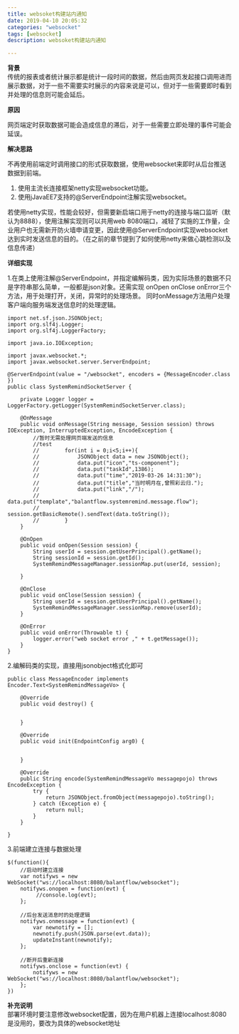 ```yaml
---
title: websoket构建站内通知   
date: 2019-04-10 20:05:32   
categories: "websocket"  
tags: [websocket]    
description: websoket构建站内通知

---
```


****背景****     
传统的报表或者统计展示都是统计一段时间的数据，然后由网页发起接口调用进而展示数据，对于一些不需要实时展示的内容来说是可以，但对于一些需要即时看到并处理的信息则可能会延后。


****原因****    

网页端定时获取数据可能会造成信息的滞后，对于一些需要立即处理的事件可能会延误。


****解决思路****

不再使用前端定时调用接口的形式获取数据，使用websocket来即时从后台推送数据到前端。



1. 使用主流长连接框架netty实现websocket功能。
2. 使用jJavaEE7支持的@ServerEndpoint注解实现websocket。


若使用netty实现，性能会较好，但需要新启端口用于netty的连接与端口监听（默认为8888），使用注解实现则可以共用web 8080端口，减轻了实施的工作量，企业用户也无需新开防火墙申请变更，因此使用@ServerEndpoint实现websocket达到实时发送信息的目的。（在之前的章节提到了如何使用netty来做心跳检测以及信息传递）


****详细实现****    
	    

	
1.在类上使用注解@ServerEndpoint，并指定编解码类，因为实际场景的数据不只是字符串那么简单，一般都是json对象。还需实现  onOpen onClose onError三个方法，用于处理打开，关闭，异常时的处理场景。 同时onMessage方法用户处理客户端向服务端发送信息时的处理逻辑。       
 
   
    import net.sf.json.JSONObject;
    import org.slf4j.Logger;
    import org.slf4j.LoggerFactory;
    
    import java.io.IOException;
    
    import javax.websocket.*;
    import javax.websocket.server.ServerEndpoint;
    
    @ServerEndpoint(value = "/websocket", encoders = {MessageEncoder.class })
    public class SystemRemindSocketServer {

	    private Logger logger = LoggerFactory.getLogger(SystemRemindSocketServer.class);
	
	    @OnMessage
	    public void onMessage(String message, Session session) throws IOException, InterruptedException, EncodeException {
	        //暂时无需处理网页端发送的信息
	        //test
	        //        for(int i = 0;i<5;i++){
	        //            JSONObject data = new JSONObject();
	        //            data.put("icon","ts-component");
	        //            data.put("taskId",1386);
	        //            data.put("time","2019-03-26 14:31:30");
	        //            data.put("title","当时明月在,曾照彩云归.");
	        //            data.put("link","/");
	        //            data.put("template","balantflow.systemremind.message.flow");
	        //            session.getBasicRemote().sendText(data.toString());
	        //        }
	    }
	
	    @OnOpen
	    public void onOpen(Session session) {
	        String userId = session.getUserPrincipal().getName();
	        String sessionId = session.getId();
	        SystemRemindMessageManager.sessionMap.put(userId, session);
	
	    }
	
	    @OnClose
	    public void onClose(Session session) {
	        String userId = session.getUserPrincipal().getName();
	        SystemRemindMessageManager.sessionMap.remove(userId);
	    }
	
	    @OnError
	    public void onError(Throwable t) {
	        logger.error("web socket error ," + t.getMessage());
	    }
    }


  2.编解码类的实现，直接用jsonobject格式化即可   

    public class MessageEncoder implements Encoder.Text<SystemRemindMessageVo> {

	    @Override
	    public void destroy() {
	
	
	    }
	
	    @Override
	    public void init(EndpointConfig arg0) {
	
	
	    }
	
	    @Override
	    public String encode(SystemRemindMessageVo messagepojo) throws EncodeException {
	        try {
	            return JSONObject.fromObject(messagepojo).toString();
	        } catch (Exception e) {
	            return null;
	        }
	    }

    }

3.前端建立连接与数据处理    

	$(function(){
        //启动时建立连接
		var notifyws = new WebSocket("ws://localhost:8080/balantflow/websocket");
		notifyws.onopen = function(evt) { 
			 //console.log(evt);
		};

        //后台发送消息时的处理逻辑
		notifyws.onmessage = function(evt) {
			var newnotify = [];
			newnotify.push(JSON.parse(evt.data));
			updateInstant(newnotify);
		};

        //断开后重新连接
		notifyws.onclose = function(evt) {
			notifyws = new WebSocket("ws://localhost:8080/balantflow/websocket");
		};
    })

****补充说明****   
部署环境时要注意修改websocket配置，因为在用户机器上连接localhost:8080是没用的，要改为具体的websocket地址
        







​ 
​